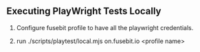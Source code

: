 ## Executing PlayWright Tests Locally

1. Configure fusebit profile to have all the playwright credentials.

2. run ./scripts/playtest/local.mjs on.fusebit.io \<profile name\>